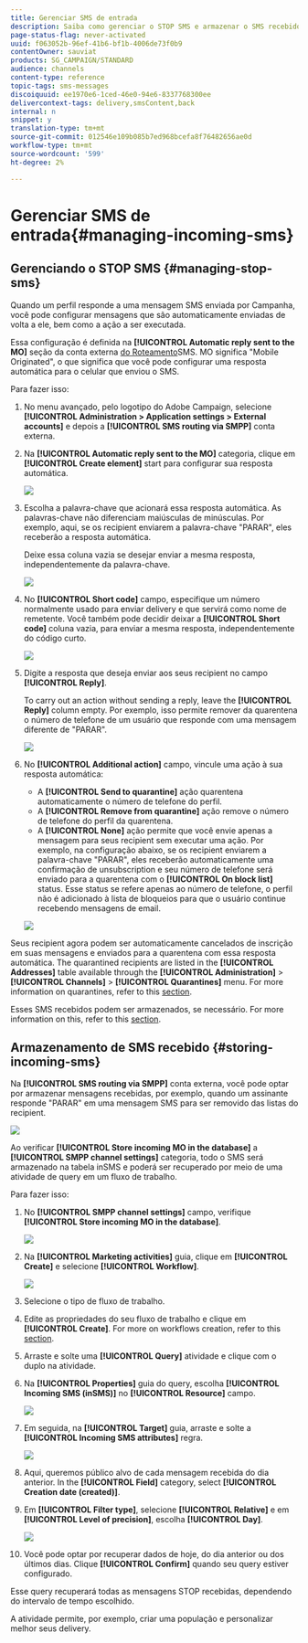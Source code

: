 ```yaml
---
title: Gerenciar SMS de entrada
description: Saiba como gerenciar o STOP SMS e armazenar o SMS recebido no Adobe Campaign.
page-status-flag: never-activated
uuid: f063052b-96ef-41b6-bf1b-4006de73f0b9
contentOwner: sauviat
products: SG_CAMPAIGN/STANDARD
audience: channels
content-type: reference
topic-tags: sms-messages
discoiquuid: ee1970e6-1ced-46e0-94e6-8337768300ee
delivercontext-tags: delivery,smsContent,back
internal: n
snippet: y
translation-type: tm+mt
source-git-commit: 012546e109b085b7ed968bcefa8f76482656ae0d
workflow-type: tm+mt
source-wordcount: '599'
ht-degree: 2%

---
```



# Gerenciar SMS de entrada{#managing-incoming-sms}

## Gerenciando o STOP SMS {#managing-stop-sms}

Quando um perfil responde a uma mensagem SMS enviada por Campanha, você pode configurar mensagens que são automaticamente enviadas de volta a ele, bem como a ação a ser executada.

Essa configuração é definida na **[!UICONTROL Automatic reply sent to the MO]** seção da conta externa [do Roteamento](../../administration/using/configuring-sms-channel.md#defining-an-sms-routing)SMS. MO significa &quot;Mobile Originated&quot;, o que significa que você pode configurar uma resposta automática para o celular que enviou o SMS.

Para fazer isso:

1. No menu avançado, pelo logotipo do Adobe Campaign, selecione **[!UICONTROL Administration > Application settings > External accounts]** e depois a **[!UICONTROL SMS routing via SMPP]** conta externa.
1. Na **[!UICONTROL Automatic reply sent to the MO]** categoria, clique em **[!UICONTROL Create element]** start para configurar sua resposta automática.

   ![](assets/sms_mo_1.png)

1. Escolha a palavra-chave que acionará essa resposta automática. As palavras-chave não diferenciam maiúsculas de minúsculas. Por exemplo, aqui, se os recipient enviarem a palavra-chave &quot;PARAR&quot;, eles receberão a resposta automática.

   Deixe essa coluna vazia se desejar enviar a mesma resposta, independentemente da palavra-chave.

   ![](assets/sms_mo_2.png)

1. No **[!UICONTROL Short code]** campo, especifique um número normalmente usado para enviar delivery e que servirá como nome de remetente. Você também pode decidir deixar a **[!UICONTROL Short code]** coluna vazia, para enviar a mesma resposta, independentemente do código curto.

   ![](assets/sms_mo_4.png)

1. Digite a resposta que deseja enviar aos seus recipient no campo **[!UICONTROL Reply]**.

   To carry out an action without sending a reply, leave the **[!UICONTROL Reply]** column empty. Por exemplo, isso permite remover da quarentena o número de telefone de um usuário que responde com uma mensagem diferente de &quot;PARAR&quot;.

   ![](assets/sms_mo_3.png)

1. No **[!UICONTROL Additional action]** campo, vincule uma ação à sua resposta automática:

   * A **[!UICONTROL Send to quarantine]** ação quarentena automaticamente o número de telefone do perfil.
   * A **[!UICONTROL Remove from quarantine]** ação remove o número de telefone do perfil da quarentena.
   * A **[!UICONTROL None]** ação permite que você envie apenas a mensagem para seus recipient sem executar uma ação.
   Por exemplo, na configuração abaixo, se os recipient enviarem a palavra-chave &quot;PARAR&quot;, eles receberão automaticamente uma confirmação de unsubscription e seu número de telefone será enviado para a quarentena com o **[!UICONTROL On block list]** status. Esse status se refere apenas ao número de telefone, o perfil não é adicionado à lista de bloqueios para que o usuário continue recebendo mensagens de email.

   ![](assets/sms_mo.png)

Seus recipient agora podem ser automaticamente cancelados de inscrição em suas mensagens e enviados para a quarentena com essa resposta automática. The quarantined recipients are listed in the **[!UICONTROL Addresses]** table available through the **[!UICONTROL Administration]** > **[!UICONTROL Channels]** > **[!UICONTROL Quarantines]** menu. For more information on quarantines, refer to this [section](../../sending/using/understanding-quarantine-management.md).

Esses SMS recebidos podem ser armazenados, se necessário. For more information on this, refer to this [section](#storing-incoming-sms).

## Armazenamento de SMS recebido {#storing-incoming-sms}

Na **[!UICONTROL SMS routing via SMPP]** conta externa, você pode optar por armazenar mensagens recebidas, por exemplo, quando um assinante responde &quot;PARAR&quot; em uma mensagem SMS para ser removido das listas do recipient.

![](assets/sms_config_mo_1.png)

Ao verificar **[!UICONTROL Store incoming MO in the database]** a **[!UICONTROL SMPP channel settings]** categoria, todo o SMS será armazenado na tabela inSMS e poderá ser recuperado por meio de uma atividade de query em um fluxo de trabalho.

Para fazer isso:

1. No **[!UICONTROL SMPP channel settings]** campo, verifique **[!UICONTROL Store incoming MO in the database]**.

   ![](assets/sms_config_mo_2.png)

1. Na **[!UICONTROL Marketing activities]** guia, clique em **[!UICONTROL Create]** e selecione **[!UICONTROL Workflow]**.

   ![](assets/sms_config_mo_3.png)

1. Selecione o tipo de fluxo de trabalho.
1. Edite as propriedades do seu fluxo de trabalho e clique em **[!UICONTROL Create]**. For more on workflows creation, refer to this [section](../../automating/using/building-a-workflow.md).
1. Arraste e solte uma **[!UICONTROL Query]** atividade e clique com o duplo na atividade.
1. Na **[!UICONTROL Properties]** guia do query, escolha **[!UICONTROL Incoming SMS (inSMS)]** no **[!UICONTROL Resource]** campo.

   ![](assets/sms_config_mo_4.png)

1. Em seguida, na **[!UICONTROL Target]** guia, arraste e solte a **[!UICONTROL Incoming SMS attributes]** regra.

   ![](assets/sms_config_mo_5.png)

1. Aqui, queremos público alvo de cada mensagem recebida do dia anterior. In the **[!UICONTROL Field]** category, select **[!UICONTROL Creation date (created)]**.
1. Em **[!UICONTROL Filter type]**, selecione **[!UICONTROL Relative]** e em **[!UICONTROL Level of precision]**, escolha **[!UICONTROL Day]**.

   ![](assets/sms_config_mo_6.png)

1. Você pode optar por recuperar dados de hoje, do dia anterior ou dos últimos dias. Clique **[!UICONTROL Confirm]** quando seu query estiver configurado.

Esse query recuperará todas as mensagens STOP recebidas, dependendo do intervalo de tempo escolhido.

A atividade permite, por exemplo, criar uma população e personalizar melhor seus delivery.
